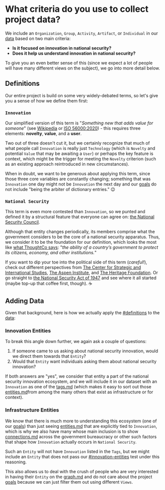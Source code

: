 # What criteria do you use to collect project data?

We include an `Organization`, `Group`, `Activity`, `Artifact`, or `Individual` in our [data](../about/elements/data/ "mention") based on two main criteria:

* **Is it focused on innovation in national security?**&#x20;
* **Does it help us understand innovation in national security?**

To give you an even better sense of this (since we expect a lot of people will have many different views on the subject), we go into more detail below.

## Definitions

Our entire project is build on some very widely-debated terms, so let's give you a sense of how we define them first:

### `Innovation`

Our simplified version of this term is "_Something new that adds value for someone_" (see [Wikipedia](https://en.wikipedia.org/wiki/Innovation) or [ISO 56000:2020](https://www.iso.org/obp/ui/#iso:std:iso:56000:ed-1:v1:en)) - this requires three elements: **novelty**, **value**, and a **user**.&#x20;

Two out of three doesn't cut it, but we certainly recognize that much of what people call `Innovation` is really just `Technology` (which is `Novelty` and potential `Value` that may be awaiting a `User`) or perhaps the key feature is context, which might be the trigger for meeting the `Novelty` criterion (such as an existing approach reintroduced in new circumstances).

When in doubt, we want to be generous about applying this term, since those three core variables are constantly changing; something that was `Innovation` one day might not be `Innovation` the next day and our [goals](../about/goals/ "mention") do not include "being the arbiter of dictionary entries." :wink:

### **`National Security`**

This term is even more contested than `Innovation`, so we punted and defined it by a structural feature that everyone can agree on: [the National Security Council](https://www.whitehouse.gov/nsc/).&#x20;

Although that entity changes periodically, its members comprise what the government considers to be the core of a national security apparatus. Thus, we consider it to be the foundation for our definition, which looks the most like [what ThoughtCo says](https://www.thoughtco.com/national-security-definition-and-examples-5197450): "_the ability of a country’s government to protect its citizens, economy, and other institutions._"&#x20;

If you want to dip your toe into the political side of this term (_careful!_), check out different perspectives from [The Center for Strategic and International Studies](https://www.csis.org/programs/international-security-program/civics-national-security-imperative), [The Aspen Institute](https://www.aspeninstitute.org/blog-posts/we-must-expand-the-definition-of-national-security/), and [The Heritage Foundation](https://www.heritage.org/military-strength-essays/2015-essays/what-national-security). Or go straight to [the National Security Act of 1947](https://en.wikipedia.org/wiki/National\_Security\_Act\_of\_1947) and see where it all started (maybe top-up that coffee first, though). :coffee:

## Adding Data

Given that background, here is how we actually apply the [#definitions](what-criteria-do-you-use-to-collect-project-data.md#definitions "mention") to the [data](../about/elements/data/ "mention"):

### Innovation Entities

To break this angle down further, we again ask a couple of questions:

1. If someone came to us asking about national security innovation, would we direct them towards that `Entity`?
2. Would that `Entity` want individuals asking them about national security innovation?

If both answers are "yes", we consider that entity a part of the national security innovation ecosystem, and we will include it in our dataset with an `Innovation` as one of the [tags.md](../about/elements/data/tags.md "mention") (which makes it easy to sort out those [entities.md](../about/elements/data/entities.md "mention")from among the many others that exist as infrastructure or for context).

### Infrastructure Entities

&#x20;We know that there is much more to understanding this ecosystem (one of our [goals](../about/goals/ "mention")) than just seeing [entities.md](../about/elements/data/entities.md "mention") that are explicitly tied to `Innovation`, which is why we also have many whose main inclusion is to show [connections.md](../about/elements/data/connections.md "mention") across the government bureaucracy or other such factors that shape how `Innovation` actually occurs in `National Security`.

Such an `Entity` will not have `Innovation` listed in the `Tags`, but we might include an `Entity` that does not pass our [#innovation-entities](what-criteria-do-you-use-to-collect-project-data.md#innovation-entities "mention") test under this reasoning.

This also allows us to deal with the crush of people who are very interested in having their `Entity` on the [graph.md](../about/elements/graph.md "mention") and do not care about the project [goals](../about/goals/ "mention") because we can just filter them out using different `Views`.
